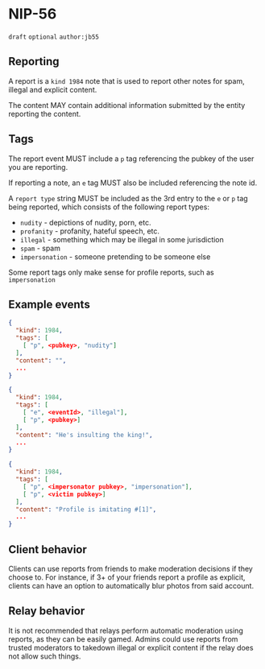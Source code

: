 # NIP-56

`draft` `optional` `author:jb55`

## Reporting

A report is a `kind 1984` note that is used to report other notes for spam,
illegal and explicit content.

The content MAY contain additional information submitted by the entity
reporting the content.

## Tags

The report event MUST include a `p` tag referencing the pubkey of the user you
are reporting.

If reporting a note, an `e` tag MUST also be included referencing the note id.

A `report type` string MUST be included as the 3rd entry to the `e` or `p` tag
being reported, which consists of the following report types:

- `nudity` - depictions of nudity, porn, etc.
- `profanity` - profanity, hateful speech, etc.
- `illegal` - something which may be illegal in some jurisdiction
- `spam` - spam
- `impersonation` - someone pretending to be someone else

Some report tags only make sense for profile reports, such as `impersonation`

## Example events

```json
{
  "kind": 1984,
  "tags": [
    [ "p", <pubkey>, "nudity"]
  ],
  "content": "",
  ...
}

{
  "kind": 1984,
  "tags": [
    [ "e", <eventId>, "illegal"],
    [ "p", <pubkey>]
  ],
  "content": "He's insulting the king!",
  ...
}

{
  "kind": 1984,
  "tags": [
    [ "p", <impersonator pubkey>, "impersonation"],
    [ "p", <victim pubkey>]
  ],
  "content": "Profile is imitating #[1]",
  ...
}
```

## Client behavior
Clients can use reports from friends to make moderation decisions if they
choose to. For instance, if 3+ of your friends report a profile as explicit,
clients can have an option to automatically blur photos from said account.


## Relay behavior

It is not recommended that relays perform automatic moderation using reports,
as they can be easily gamed. Admins could use reports from trusted moderators to
takedown illegal or explicit content if the relay does not allow such things.
